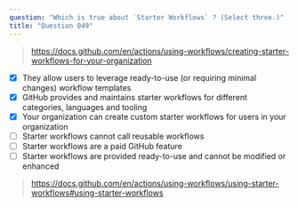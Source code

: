 ```yaml
---
question: "Which is true about `Starter Workflows` ? (Select three.)"
title: "Question 049"
---
```



> https://docs.github.com/en/actions/using-workflows/creating-starter-workflows-for-your-organization
- [x] They allow users to leverage ready-to-use (or requiring minimal changes) workflow templates
- [x] GitHub provides and maintains starter workflows for different categories, languages and tooling
- [x] Your organization can create custom starter workflows for users in your organization
- [ ] Starter workflows cannot call reusable workflows
- [ ] Starter workflows are a paid GitHub feature
- [ ] Starter workflows are provided ready-to-use and cannot be modified or enhanced
> https://docs.github.com/en/actions/using-workflows/using-starter-workflows#using-starter-workflows
